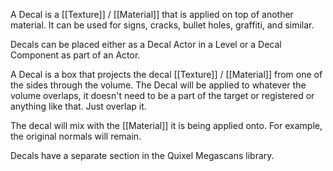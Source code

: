 A Decal is a [[Texture]] / [[Material]] that is applied on top of another material.
It can be used for signs, cracks, bullet holes, graffiti, and similar.

Decals can be placed either as a Decal Actor in a Level or a Decal Component as part of an Actor.

A Decal is a box that projects the decal [[Texture]] / [[Material]] from one of the sides through the volume.
The Decal will be applied to whatever the volume overlaps, it doesn't need to be a part of the target or registered or anything like that.
Just overlap it.

The decal will mix with the [[Material]] it is being applied onto.
For example, the original normals will remain.

Decals have a separate section in the Quixel Megascans library.
